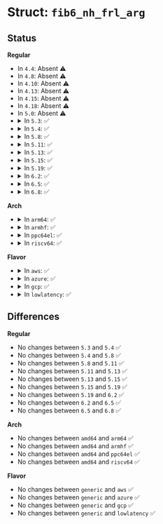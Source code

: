 # Struct: <code>fib6_nh_frl_arg</code>

## Status
<b>Regular</b>
<ul>
<li>
In <code>4.4</code>: Absent ⚠️
</li>
<li>
In <code>4.8</code>: Absent ⚠️
</li>
<li>
In <code>4.10</code>: Absent ⚠️
</li>
<li>
In <code>4.13</code>: Absent ⚠️
</li>
<li>
In <code>4.15</code>: Absent ⚠️
</li>
<li>
In <code>4.18</code>: Absent ⚠️
</li>
<li>
In <code>5.0</code>: Absent ⚠️
</li>
<li>
<details>
<summary>In <code>5.3</code>: ✅</summary>

```c
struct fib6_nh_frl_arg {
    u32 flags;
    int oif;
    int strict;
    int *mpri;
    bool *do_rr;
    struct fib6_nh *nh;
};
```
</details>
</li>
<li>
<details>
<summary>In <code>5.4</code>: ✅</summary>

```c
struct fib6_nh_frl_arg {
    u32 flags;
    int oif;
    int strict;
    int *mpri;
    bool *do_rr;
    struct fib6_nh *nh;
};
```
</details>
</li>
<li>
<details>
<summary>In <code>5.8</code>: ✅</summary>

```c
struct fib6_nh_frl_arg {
    u32 flags;
    int oif;
    int strict;
    int *mpri;
    bool *do_rr;
    struct fib6_nh *nh;
};
```
</details>
</li>
<li>
<details>
<summary>In <code>5.11</code>: ✅</summary>

```c
struct fib6_nh_frl_arg {
    u32 flags;
    int oif;
    int strict;
    int *mpri;
    bool *do_rr;
    struct fib6_nh *nh;
};
```
</details>
</li>
<li>
<details>
<summary>In <code>5.13</code>: ✅</summary>

```c
struct fib6_nh_frl_arg {
    u32 flags;
    int oif;
    int strict;
    int *mpri;
    bool *do_rr;
    struct fib6_nh *nh;
};
```
</details>
</li>
<li>
<details>
<summary>In <code>5.15</code>: ✅</summary>

```c
struct fib6_nh_frl_arg {
    u32 flags;
    int oif;
    int strict;
    int *mpri;
    bool *do_rr;
    struct fib6_nh *nh;
};
```
</details>
</li>
<li>
<details>
<summary>In <code>5.19</code>: ✅</summary>

```c
struct fib6_nh_frl_arg {
    u32 flags;
    int oif;
    int strict;
    int *mpri;
    bool *do_rr;
    struct fib6_nh *nh;
};
```
</details>
</li>
<li>
<details>
<summary>In <code>6.2</code>: ✅</summary>

```c
struct fib6_nh_frl_arg {
    u32 flags;
    int oif;
    int strict;
    int *mpri;
    bool *do_rr;
    struct fib6_nh *nh;
};
```
</details>
</li>
<li>
<details>
<summary>In <code>6.5</code>: ✅</summary>

```c
struct fib6_nh_frl_arg {
    u32 flags;
    int oif;
    int strict;
    int *mpri;
    bool *do_rr;
    struct fib6_nh *nh;
};
```
</details>
</li>
<li>
<details>
<summary>In <code>6.8</code>: ✅</summary>

```c
struct fib6_nh_frl_arg {
    u32 flags;
    int oif;
    int strict;
    int *mpri;
    bool *do_rr;
    struct fib6_nh *nh;
};
```
</details>
</li>
</ul>
<b>Arch</b>
<ul>
<li>
<details>
<summary>In <code>arm64</code>: ✅</summary>

```c
struct fib6_nh_frl_arg {
    u32 flags;
    int oif;
    int strict;
    int *mpri;
    bool *do_rr;
    struct fib6_nh *nh;
};
```
</details>
</li>
<li>
<details>
<summary>In <code>armhf</code>: ✅</summary>

```c
struct fib6_nh_frl_arg {
    u32 flags;
    int oif;
    int strict;
    int *mpri;
    bool *do_rr;
    struct fib6_nh *nh;
};
```
</details>
</li>
<li>
<details>
<summary>In <code>ppc64el</code>: ✅</summary>

```c
struct fib6_nh_frl_arg {
    u32 flags;
    int oif;
    int strict;
    int *mpri;
    bool *do_rr;
    struct fib6_nh *nh;
};
```
</details>
</li>
<li>
<details>
<summary>In <code>riscv64</code>: ✅</summary>

```c
struct fib6_nh_frl_arg {
    u32 flags;
    int oif;
    int strict;
    int *mpri;
    bool *do_rr;
    struct fib6_nh *nh;
};
```
</details>
</li>
</ul>
<b>Flavor</b>
<ul>
<li>
<details>
<summary>In <code>aws</code>: ✅</summary>

```c
struct fib6_nh_frl_arg {
    u32 flags;
    int oif;
    int strict;
    int *mpri;
    bool *do_rr;
    struct fib6_nh *nh;
};
```
</details>
</li>
<li>
<details>
<summary>In <code>azure</code>: ✅</summary>

```c
struct fib6_nh_frl_arg {
    u32 flags;
    int oif;
    int strict;
    int *mpri;
    bool *do_rr;
    struct fib6_nh *nh;
};
```
</details>
</li>
<li>
<details>
<summary>In <code>gcp</code>: ✅</summary>

```c
struct fib6_nh_frl_arg {
    u32 flags;
    int oif;
    int strict;
    int *mpri;
    bool *do_rr;
    struct fib6_nh *nh;
};
```
</details>
</li>
<li>
<details>
<summary>In <code>lowlatency</code>: ✅</summary>

```c
struct fib6_nh_frl_arg {
    u32 flags;
    int oif;
    int strict;
    int *mpri;
    bool *do_rr;
    struct fib6_nh *nh;
};
```
</details>
</li>
</ul>

## Differences
<b>Regular</b>
<ul>
<li>
No changes between <code>5.3</code> and <code>5.4</code> ✅
</li>
<li>
No changes between <code>5.4</code> and <code>5.8</code> ✅
</li>
<li>
No changes between <code>5.8</code> and <code>5.11</code> ✅
</li>
<li>
No changes between <code>5.11</code> and <code>5.13</code> ✅
</li>
<li>
No changes between <code>5.13</code> and <code>5.15</code> ✅
</li>
<li>
No changes between <code>5.15</code> and <code>5.19</code> ✅
</li>
<li>
No changes between <code>5.19</code> and <code>6.2</code> ✅
</li>
<li>
No changes between <code>6.2</code> and <code>6.5</code> ✅
</li>
<li>
No changes between <code>6.5</code> and <code>6.8</code> ✅
</li>
</ul>
<b>Arch</b>
<ul>
<li>
No changes between <code>amd64</code> and <code>arm64</code> ✅
</li>
<li>
No changes between <code>amd64</code> and <code>armhf</code> ✅
</li>
<li>
No changes between <code>amd64</code> and <code>ppc64el</code> ✅
</li>
<li>
No changes between <code>amd64</code> and <code>riscv64</code> ✅
</li>
</ul>
<b>Flavor</b>
<ul>
<li>
No changes between <code>generic</code> and <code>aws</code> ✅
</li>
<li>
No changes between <code>generic</code> and <code>azure</code> ✅
</li>
<li>
No changes between <code>generic</code> and <code>gcp</code> ✅
</li>
<li>
No changes between <code>generic</code> and <code>lowlatency</code> ✅
</li>
</ul>
